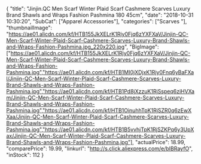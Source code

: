 {
	"title": "Jinjin.QC Men Scarf Winter Plaid Scarf Cashmere Scarves Luxury Brand Shawls and Wraps Fashion Pashmina 180 45cm",
	"date": "2018-10-31 10:30:20",
	"SubCat": ["Apparel Accessories"],
	"categories": ["Scarves "],
	"thumbnailImage": "https://ae01.alicdn.com/kf/HTB155JkXELrK1Rjy0Fjq6zYXFXaV/Jinjin-QC-Men-Scarf-Winter-Plaid-Scarf-Cashmere-Scarves-Luxury-Brand-Shawls-and-Wraps-Fashion-Pashmina.jpg_220x220.jpg",
	"BigImage": ["https://ae01.alicdn.com/kf/HTB155JkXELrK1Rjy0Fjq6zYXFXaV/Jinjin-QC-Men-Scarf-Winter-Plaid-Scarf-Cashmere-Scarves-Luxury-Brand-Shawls-and-Wraps-Fashion-Pashmina.jpg","https://ae01.alicdn.com/kf/HTB1MI0jXDjxK1Rjy0Fnq6yBaFXal/Jinjin-QC-Men-Scarf-Winter-Plaid-Scarf-Cashmere-Scarves-Luxury-Brand-Shawls-and-Wraps-Fashion-Pashmina.jpg","https://ae01.alicdn.com/kf/HTB1Pd8jXzzuK1RjSspeq6ziHVXam/Jinjin-QC-Men-Scarf-Winter-Plaid-Scarf-Cashmere-Scarves-Luxury-Brand-Shawls-and-Wraps-Fashion-Pashmina.jpg","https://ae01.alicdn.com/kf/HTB1OinuhhTpK1RjSZR0q6zEwXXaa/Jinjin-QC-Men-Scarf-Winter-Plaid-Scarf-Cashmere-Scarves-Luxury-Brand-Shawls-and-Wraps-Fashion-Pashmina.jpg","https://ae01.alicdn.com/kf/HTB1B5vvhjTpK1RjSZKPq6y3UpXax/Jinjin-QC-Men-Scarf-Winter-Plaid-Scarf-Cashmere-Scarves-Luxury-Brand-Shawls-and-Wraps-Fashion-Pashmina.jpg"],
	"actualPrice": 18.99,
	"comparePrice": 19.99,
	"linkurl": "http://s.click.aliexpress.com/e/bIBRayfO",
	"inStock": 112
}
